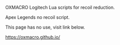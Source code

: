 OXMACRO Logitech Lua scripts for recoil reduction.

Apex Legends no recoil script.

This page has no use, visit link below.

https://oxmacro.github.io/
